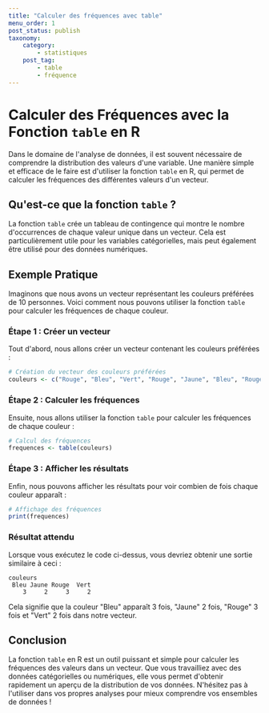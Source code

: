 ```yaml
---
title: "Calculer des fréquences avec table"
menu_order: 1
post_status: publish
taxonomy:
    category:
        - statistiques
    post_tag:
        - table
        - fréquence
---
```


# Calculer des Fréquences avec la Fonction `table` en R

Dans le domaine de l'analyse de données, il est souvent nécessaire de comprendre la distribution des valeurs d'une variable. Une manière simple et efficace de le faire est d'utiliser la fonction `table` en R, qui permet de calculer les fréquences des différentes valeurs d'un vecteur.

## Qu'est-ce que la fonction `table` ?

La fonction `table` crée un tableau de contingence qui montre le nombre d'occurrences de chaque valeur unique dans un vecteur. Cela est particulièrement utile pour les variables catégorielles, mais peut également être utilisé pour des données numériques.

## Exemple Pratique

Imaginons que nous avons un vecteur représentant les couleurs préférées de 10 personnes. Voici comment nous pouvons utiliser la fonction `table` pour calculer les fréquences de chaque couleur.

### Étape 1 : Créer un vecteur

Tout d'abord, nous allons créer un vecteur contenant les couleurs préférées :

```R
# Création du vecteur des couleurs préférées
couleurs <- c("Rouge", "Bleu", "Vert", "Rouge", "Jaune", "Bleu", "Rouge", "Vert", "Jaune", "Bleu")
```

### Étape 2 : Calculer les fréquences

Ensuite, nous allons utiliser la fonction `table` pour calculer les fréquences de chaque couleur :

```R
# Calcul des fréquences
frequences <- table(couleurs)
```

### Étape 3 : Afficher les résultats

Enfin, nous pouvons afficher les résultats pour voir combien de fois chaque couleur apparaît :

```R
# Affichage des fréquences
print(frequences)
```

### Résultat attendu

Lorsque vous exécutez le code ci-dessus, vous devriez obtenir une sortie similaire à ceci :

```
couleurs
 Bleu Jaune Rouge  Vert 
    3     2     3     2 
```

Cela signifie que la couleur "Bleu" apparaît 3 fois, "Jaune" 2 fois, "Rouge" 3 fois et "Vert" 2 fois dans notre vecteur.

## Conclusion

La fonction `table` en R est un outil puissant et simple pour calculer les fréquences des valeurs dans un vecteur. Que vous travailliez avec des données catégorielles ou numériques, elle vous permet d'obtenir rapidement un aperçu de la distribution de vos données. N'hésitez pas à l'utiliser dans vos propres analyses pour mieux comprendre vos ensembles de données !

